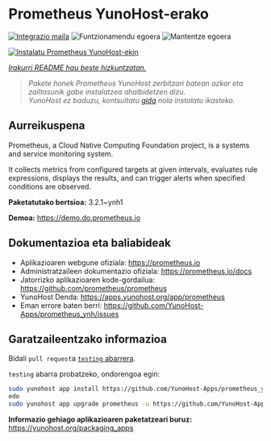 <!--
Ohart ongi: README hau automatikoki sortu da <https://github.com/YunoHost/apps/tree/master/tools/readme_generator>ri esker
EZ editatu eskuz.
-->

# Prometheus YunoHost-erako

[![Integrazio maila](https://apps.yunohost.org/badge/integration/prometheus)](https://ci-apps.yunohost.org/ci/apps/prometheus/)
![Funtzionamendu egoera](https://apps.yunohost.org/badge/state/prometheus)
![Mantentze egoera](https://apps.yunohost.org/badge/maintained/prometheus)

[![Instalatu Prometheus YunoHost-ekin](https://install-app.yunohost.org/install-with-yunohost.svg)](https://install-app.yunohost.org/?app=prometheus)

*[Irakurri README hau beste hizkuntzatan.](./ALL_README.md)*

> *Pakete honek Prometheus YunoHost zerbitzari batean azkar eta zailtasunik gabe instalatzea ahalbidetzen dizu.*  
> *YunoHost ez baduzu, kontsultatu [gida](https://yunohost.org/install) nola instalatu ikasteko.*

## Aurreikuspena

Prometheus, a Cloud Native Computing Foundation project, is a systems and service monitoring system.

It collects metrics from configured targets at given intervals, evaluates rule expressions, displays the results, and can trigger alerts when specified conditions are observed.


**Paketatutako bertsioa:** 3.2.1~ynh1

**Demoa:** <https://demo.do.prometheus.io>
## Dokumentazioa eta baliabideak

- Aplikazioaren webgune ofiziala: <https://prometheus.io>
- Administratzaileen dokumentazio ofiziala: <https://prometheus.io/docs>
- Jatorrizko aplikazioaren kode-gordailua: <https://github.com/prometheus/prometheus>
- YunoHost Denda: <https://apps.yunohost.org/app/prometheus>
- Eman errore baten berri: <https://github.com/YunoHost-Apps/prometheus_ynh/issues>

## Garatzaileentzako informazioa

Bidali `pull request`a [`testing` abarrera](https://github.com/YunoHost-Apps/prometheus_ynh/tree/testing).

`testing` abarra probatzeko, ondorengoa egin:

```bash
sudo yunohost app install https://github.com/YunoHost-Apps/prometheus_ynh/tree/testing --debug
edo
sudo yunohost app upgrade prometheus -u https://github.com/YunoHost-Apps/prometheus_ynh/tree/testing --debug
```

**Informazio gehiago aplikazioaren paketatzeari buruz:** <https://yunohost.org/packaging_apps>
